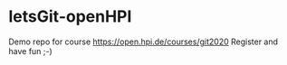# letsGit-openHPI
Demo repo for course
https://open.hpi.de/courses/git2020
Register and have fun ;-)
